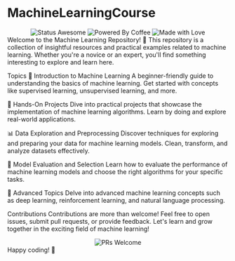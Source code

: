 # MachineLearningCourse

<div align="center">
  <img src="https://img.shields.io/badge/Status-Awesome-brightgreen.svg" alt="Status Awesome">
  <img src="https://img.shields.io/badge/Powered%20By-Coffee-yellow.svg" alt="Powered By Coffee">
  <img src="https://img.shields.io/badge/Made%20With-Love-red.svg" alt="Made with Love">
</div>
Welcome to the Machine Learning Repository! 🚀 This repository is a collection of insightful resources and practical examples related to machine learning. Whether you're a novice or an expert, you'll find something interesting to explore and learn here.

Topics
🧠 Introduction to Machine Learning
A beginner-friendly guide to understanding the basics of machine learning. Get started with concepts like supervised learning, unsupervised learning, and more.

🤖 Hands-On Projects
Dive into practical projects that showcase the implementation of machine learning algorithms. Learn by doing and explore real-world applications.

📊 Data Exploration and Preprocessing
Discover techniques for exploring and preparing your data for machine learning models. Clean, transform, and analyze datasets effectively.

🧐 Model Evaluation and Selection
Learn how to evaluate the performance of machine learning models and choose the right algorithms for your specific tasks.

🚀 Advanced Topics
Delve into advanced machine learning concepts such as deep learning, reinforcement learning, and natural language processing.

Contributions
Contributions are more than welcome! Feel free to open issues, submit pull requests, or provide feedback. Let's learn and grow together in the exciting field of machine learning!

<div align="center">
  <img src="https://img.shields.io/badge/PRs-Welcome-blue.svg" alt="PRs Welcome">
</div>
Happy coding! 🌟
